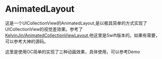 # AnimatedLayout
这是一个UICollectionView的AnimatedLayout,是以极其简单的方式实现了UICollectionView的视觉差效果。参考了[KelvinJin/AnimatedCollectionViewLayout](https://github.com/KelvinJin/AnimatedCollectionViewLayout),他这里是Swift版本的。如果有需要，可以参考大神的源码。

这里是使用OC简单的实现了三种动画效果，具体使用，可以参考Demo
